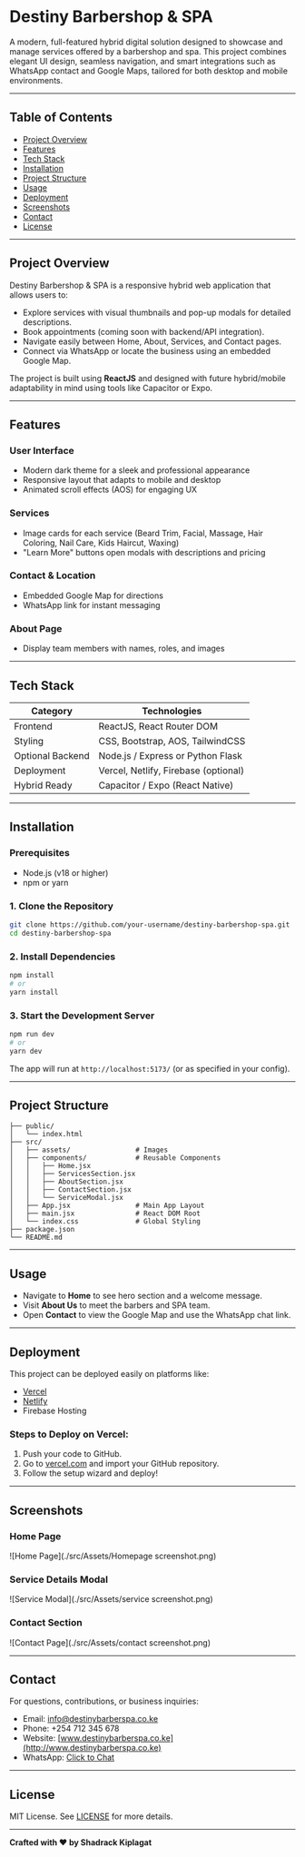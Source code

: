 # Destiny Barbershop & SPA

A modern, full-featured hybrid digital solution designed to showcase and manage services offered by a barbershop and spa. This project combines elegant UI design, seamless navigation, and smart integrations such as WhatsApp contact and Google Maps, tailored for both desktop and mobile environments.

---

## Table of Contents

- [Project Overview](#project-overview)
- [Features](#features)
- [Tech Stack](#tech-stack)
- [Installation](#installation)
- [Project Structure](#project-structure)
- [Usage](#usage)
- [Deployment](#deployment)
- [Screenshots](#screenshots)
- [Contact](#contact)
- [License](#license)

---

## Project Overview

Destiny Barbershop & SPA is a responsive hybrid web application that allows users to:

- Explore services with visual thumbnails and pop-up modals for detailed descriptions.
- Book appointments (coming soon with backend/API integration).
- Navigate easily between Home, About, Services, and Contact pages.
- Connect via WhatsApp or locate the business using an embedded Google Map.

The project is built using **ReactJS** and designed with future hybrid/mobile adaptability in mind using tools like Capacitor or Expo.

---

## Features

### User Interface

- Modern dark theme for a sleek and professional appearance
- Responsive layout that adapts to mobile and desktop
- Animated scroll effects (AOS) for engaging UX

### Services

- Image cards for each service (Beard Trim, Facial, Massage, Hair Coloring, Nail Care, Kids Haircut, Waxing)
- "Learn More" buttons open modals with descriptions and pricing

### Contact & Location

- Embedded Google Map for directions
- WhatsApp link for instant messaging

### About Page

- Display team members with names, roles, and images

---

## Tech Stack

| Category         | Technologies                         |
| ---------------- | ------------------------------------ |
| Frontend         | ReactJS, React Router DOM            |
| Styling          | CSS, Bootstrap, AOS, TailwindCSS     |
| Optional Backend | Node.js / Express or Python Flask    |
| Deployment       | Vercel, Netlify, Firebase (optional) |
| Hybrid Ready     | Capacitor / Expo (React Native)      |

---

## Installation

### Prerequisites

- Node.js (v18 or higher)
- npm or yarn

### 1. Clone the Repository

```bash
git clone https://github.com/your-username/destiny-barbershop-spa.git
cd destiny-barbershop-spa
```

### 2. Install Dependencies

```bash
npm install
# or
yarn install
```

### 3. Start the Development Server

```bash
npm run dev
# or
yarn dev
```

The app will run at `http://localhost:5173/` (or as specified in your config).

---

## Project Structure

```
├── public/
│   └── index.html
├── src/
│   ├── assets/                # Images
│   ├── components/            # Reusable Components
│   │   ├── Home.jsx
│   │   ├── ServicesSection.jsx
│   │   ├── AboutSection.jsx
│   │   ├── ContactSection.jsx
│   │   └── ServiceModal.jsx
│   ├── App.jsx                # Main App Layout
│   ├── main.jsx               # React DOM Root
│   └── index.css              # Global Styling
├── package.json
└── README.md
```

---

## Usage

- Navigate to **Home** to see hero section and a welcome message.
- Visit **About Us** to meet the barbers and SPA team.
- Open **Contact** to view the Google Map and use the WhatsApp chat link.

---

## Deployment

This project can be deployed easily on platforms like:

- [Vercel](https://vercel.com)
- [Netlify](https://netlify.com)
- Firebase Hosting

### Steps to Deploy on Vercel:

1. Push your code to GitHub.
2. Go to [vercel.com](https://vercel.com) and import your GitHub repository.
3. Follow the setup wizard and deploy!

---

## Screenshots

### Home Page

![Home Page](./src/Assets/Homepage screenshot.png)

### Service Details Modal

![Service Modal](./src/Assets/service screenshot.png)

### Contact Section

![Contact Page](./src/Assets/contact screenshot.png)

---

## Contact

For questions, contributions, or business inquiries:

- Email: [info@destinybarberspa.co.ke](mailto:info@destinybarberspa.co.ke)
- Phone: +254 712 345 678
- Website: [www.destinybarberspa.co.ke](http://www.destinybarberspa.co.ke)
- WhatsApp: [Click to Chat](https://wa.me/254711371896)

---

## License

MIT License. See [LICENSE](./LICENSE) for more details.

---

**Crafted with ❤️ by Shadrack Kiplagat**
